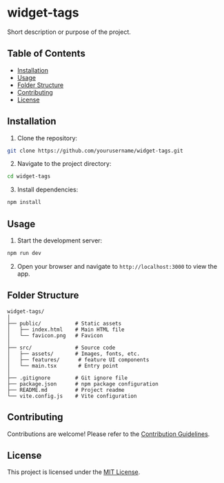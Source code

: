 # widget-tags

Short description or purpose of the project.

## Table of Contents

- [Installation](#installation)
- [Usage](#usage)
- [Folder Structure](#folder-structure)
- [Contributing](#contributing)
- [License](#license)

## Installation

1. Clone the repository:

```bash
git clone https://github.com/yourusername/widget-tags.git
```

2. Navigate to the project directory:

```bash
cd widget-tags
```

3. Install dependencies:

```bash
npm install
```

## Usage

1. Start the development server:

```bash
npm run dev
```

2. Open your browser and navigate to `http://localhost:3000` to view the app.

## Folder Structure

```
widget-tags/
│
├── public/           # Static assets
│   ├── index.html    # Main HTML file
│   └── favicon.png   # Favicon
│
├── src/              # Source code
│   ├── assets/       # Images, fonts, etc.
│   ├── features/      # feature UI components
│   └── main.tsx       # Entry point
│
├── .gitignore        # Git ignore file
├── package.json      # npm package configuration
├── README.md         # Project readme
└── vite.config.js    # Vite configuration
```

## Contributing

Contributions are welcome! Please refer to the [Contribution Guidelines](CONTRIBUTING.md).

## License

This project is licensed under the [MIT License](LICENSE).
